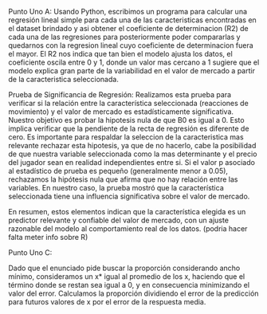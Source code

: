 Punto Uno A:
Usando Python, escribimos un programa para calcular una regresión lineal simple para cada una de las caracteristicas encontradas en el dataset brindado y asi obtener el coeficiente de determinacion (R2) de cada una de las regresiones para posteriormente poder compararlas y quedarnos con la regresion lineal cuyo coeficiente de determinacion fuera el mayor.
El R2 nos indica que tan bien el modelo ajusta los datos, el coeficiente oscila entre 0 y 1, donde un valor mas cercano a 1 sugiere que el modelo explica gran parte de la variabilidad en el valor de mercado a partir de la caracteristica seleccionada.

Prueba de Significancia de Regresión:
Realizamos esta prueba para verificar si la relación entre la característica seleccionada (reacciones de movimiento) y el valor de mercado es estadísticamente significativa. Nuestro objetivo es probar la hipotesis nula de que B0 es igual a 0. Esto implica verificar que la pendiente de la recta de regresión es diferente de cero. Es importante para respaldar la seleccion de la caracteristica mas relevante rechazar esta hipotesis, ya que de no hacerlo, cabe la posibilidad de que nuestra variable seleccionada como la mas determinante y el precio del jugador sean en realidad independientes entre si. Si el valor p asociado al estadístico de prueba es pequeño (generalmente menor a 0.05), rechazamos la hipótesis nula que afirma que no hay relación entre las variables. En nuestro caso, la prueba mostró que la característica seleccionada tiene una influencia significativa sobre el valor de mercado.

En resumen, estos elementos indican que la característica elegida es un predictor relevante y confiable del valor de mercado, con un ajuste razonable del modelo al comportamiento real de los datos. (podria hacer falta meter info sobre R)

Punto Uno C:

Dado que el enunciado pide buscar la proporción considerando ancho mínimo, consideramos un x* igual al promedio de los x, haciendo que el término donde se restan sea igual a 0, y en consecuencia minimizando el valor del error. Calculamos la proporción dividiendo el error de la predicción para futuros valores de x por el error de la respuesta media.